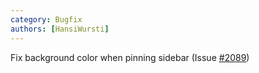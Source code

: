 ```yaml
---
category: Bugfix
authors: [HansiWursti]
---
```


Fix background color when pinning sidebar (Issue [#2089](https://github.com/actualbudget/actual/issues/2089))
